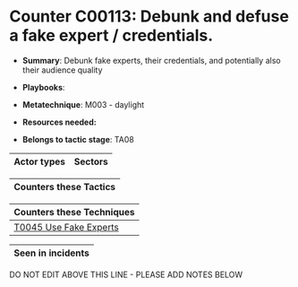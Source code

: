 # Counter C00113: Debunk and defuse a fake expert / credentials.

* **Summary**: Debunk fake experts, their credentials, and potentially also their  audience quality

* **Playbooks**: 

* **Metatechnique**: M003 - daylight

* **Resources needed:** 

* **Belongs to tactic stage**: TA08


| Actor types | Sectors |
| ----------- | ------- |



| Counters these Tactics |
| ---------------------- |



| Counters these Techniques |
| ------------------------- |
| [T0045 Use Fake Experts](../../generated_pages/techniques/T0045.md) |



| Seen in incidents |
| ----------------- |


DO NOT EDIT ABOVE THIS LINE - PLEASE ADD NOTES BELOW